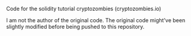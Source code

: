 Code for the solidity tutorial cryptozombies (cryptozombies.io)

I am not the author of the original code. The original code might've been slightly modified before being pushed to this repository.